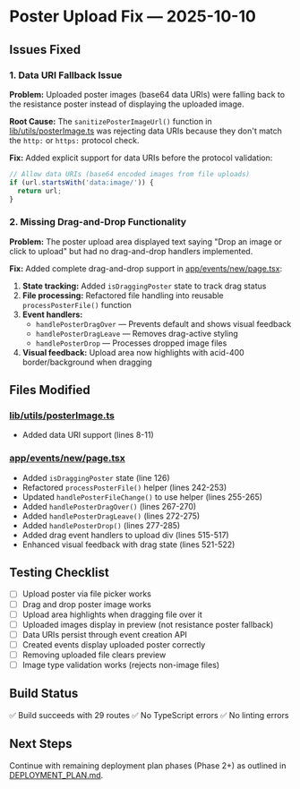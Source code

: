 # Poster Upload Fix — 2025-10-10

## Issues Fixed

### 1. Data URI Fallback Issue
**Problem:** Uploaded poster images (base64 data URIs) were falling back to the resistance poster instead of displaying the uploaded image.

**Root Cause:** The `sanitizePosterImageUrl()` function in [lib/utils/posterImage.ts](lib/utils/posterImage.ts) was rejecting data URIs because they don't match the `http:` or `https:` protocol check.

**Fix:** Added explicit support for data URIs before the protocol validation:
```typescript
// Allow data URIs (base64 encoded images from file uploads)
if (url.startsWith('data:image/')) {
  return url;
}
```

### 2. Missing Drag-and-Drop Functionality
**Problem:** The poster upload area displayed text saying "Drop an image or click to upload" but had no drag-and-drop handlers implemented.

**Fix:** Added complete drag-and-drop support in [app/events/new/page.tsx](app/events/new/page.tsx):

1. **State tracking:** Added `isDraggingPoster` state to track drag status
2. **File processing:** Refactored file handling into reusable `processPosterFile()` function
3. **Event handlers:**
   - `handlePosterDragOver` — Prevents default and shows visual feedback
   - `handlePosterDragLeave` — Removes drag-active styling
   - `handlePosterDrop` — Processes dropped image files
4. **Visual feedback:** Upload area now highlights with acid-400 border/background when dragging

## Files Modified

### [lib/utils/posterImage.ts](lib/utils/posterImage.ts)
- Added data URI support (lines 8-11)

### [app/events/new/page.tsx](app/events/new/page.tsx)
- Added `isDraggingPoster` state (line 126)
- Refactored `processPosterFile()` helper (lines 242-253)
- Updated `handlePosterFileChange()` to use helper (lines 255-265)
- Added `handlePosterDragOver()` (lines 267-270)
- Added `handlePosterDragLeave()` (lines 272-275)
- Added `handlePosterDrop()` (lines 277-285)
- Added drag event handlers to upload div (lines 515-517)
- Enhanced visual feedback with drag state (lines 521-522)

## Testing Checklist

- [ ] Upload poster via file picker works
- [ ] Drag and drop poster image works
- [ ] Upload area highlights when dragging file over it
- [ ] Uploaded images display in preview (not resistance poster fallback)
- [ ] Data URIs persist through event creation API
- [ ] Created events display uploaded poster correctly
- [ ] Removing uploaded file clears preview
- [ ] Image type validation works (rejects non-image files)

## Build Status

✅ Build succeeds with 29 routes
✅ No TypeScript errors
✅ No linting errors

## Next Steps

Continue with remaining deployment plan phases (Phase 2+) as outlined in [DEPLOYMENT_PLAN.md](DEPLOYMENT_PLAN.md).
